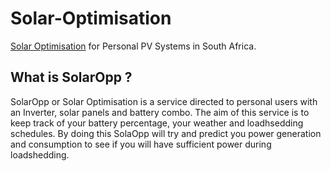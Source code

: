 # Solar-Optimisation
[Solar Optimisation](http://solaropp.net.za/) for Personal PV Systems in South Africa. 

## What is SolarOpp ? 
SolarOpp or Solar Optimisation is a service directed to personal users with an Inverter, solar panels and battery combo. 
The aim of this service is to keep track of your battery percentage, your weather and loadhsedding schedules. 
By doing this SolaOpp will try and predict you power generation and consumption to see if you will have sufficient power during loadshedding. 


